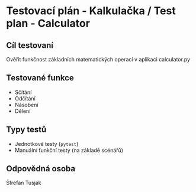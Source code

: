 # Testovací plán - Kalkulačka / Test plan - Calculator

## Cíl testovaní 
Ověřit funkčnost základních matematických operací v aplikaci calculator.py

## Testované funkce 
- Sčítání 
- Odčítání
- Násobení
- Dělení

## Typy testů
- Jednotkové testy (`pytest`)
- Manuální funkční testy (na základě scénářů)

## Odpovědná osoba
Štrefan Tusjak 